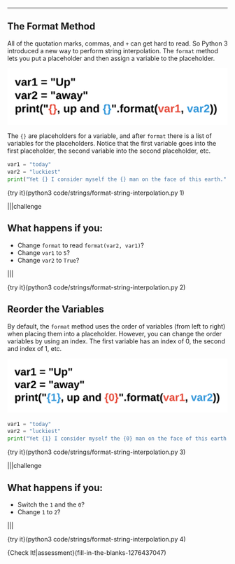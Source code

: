 ----------

## The Format Method

All of the quotation marks, commas, and `+` can get hard to read. So Python 3 introduced a new way to perform string interpolation. The `format` method lets you put a placeholder and then assign a variable to the placeholder.

![Format Method](.guides/images/string-interpolation-format.png)

The `{}` are placeholders for a variable, and after `format` there is a list of variables for the placeholders. Notice that the first variable goes into the first placeholder, the second variable into the second placeholder, etc.

```python
var1 = "today"
var2 = "luckiest"
print("Yet {} I consider myself the {} man on the face of this earth.".format(var1, var2))
```

{try it}(python3 code/strings/format-string-interpolation.py 1)

|||challenge
## What happens if you:
* Change `format` to read `format(var2, var1)`?
* Change `var1` to `5`?
* Change `var2` to `True`?

|||

{try it}(python3 code/strings/format-string-interpolation.py 2)

## Reorder the Variables

By default, the `format` method uses the order of variables (from left to right) when placing them into a placeholder. However, you can change the order variables by using an index. The first variable has an index of 0, the second and index of 1, etc.

![Rearrange Order](.guides/images/rearrange-string-interpolation-format.png)

```python
var1 = "today"
var2 = "luckiest"
print("Yet {1} I consider myself the {0} man on the face of this earth.".format(var1, var2))
```

{try it}(python3 code/strings/format-string-interpolation.py 3)

|||challenge
## What happens if you:
* Switch the `1` and the `0`?
* Change `1` to `2`?

|||

{try it}(python3 code/strings/format-string-interpolation.py 4)

{Check It!|assessment}(fill-in-the-blanks-1276437047)
